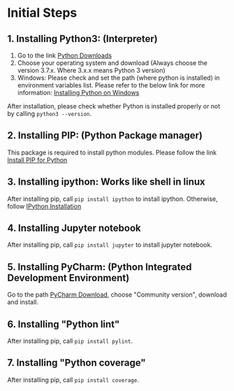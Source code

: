 # Initial Steps

## 1. Installing Python3: (Interpreter)
1. Go to the link [Python Downloads](https://www.python.org/downloads/)
2. Choose your operating system and download (Always choose the version 3.7.x. Where 3.x.x means Python 3 version)
3. Windows: Please check and set the path (where python is installed) in environment variables list. Please refer to the below link for more information: [Installing Python on Windows](https://realpython.com/installing-python/)

After installation, please check whether Python is installed properly or not by calling `python3 --version`.

## 2. Installing PIP: (Python Package manager)
This package is required to install python modules.
Please follow the link [Install PIP for Python](https://www.makeuseof.com/tag/install-pip-for-python/)

## 3. Installing ipython: Works like shell in linux
After installing pip, call `pip install ipython` to install ipython.
Otherwise, follow [IPython Installation](https://ipython.org/install.html)

## 4. Installing Jupyter notebook
After installing pip, call `pip install jupyter` to install jupyter notebook.

## 5. Installing PyCharm: (Python Integrated Development Environment)
Go to the path [PyCharm Download](https://www.jetbrains.com/pycharm/download/#section=windows), choose "Community version", download and install.

## 6. Installing "Python lint"
After installing pip, call `pip install pylint`.

## 7. Installing "Python coverage"
After installing pip, call `pip install coverage`.

